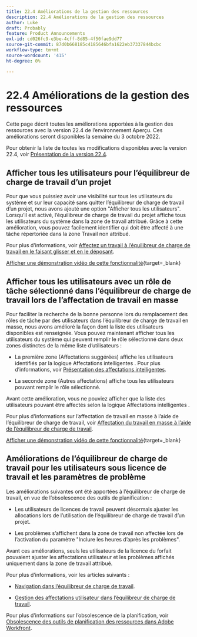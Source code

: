 ```yaml
---
title: 22.4 Améliorations de la gestion des ressources
description: 22.4 Améliorations de la gestion des ressources
author: Luke
draft: Probably
feature: Product Announcements
exl-id: cd026fc9-e3be-4cff-8d85-4f50fae9dd77
source-git-commit: 87d0b668185c4185646bfa1622eb37337844bcbc
workflow-type: tm+mt
source-wordcount: '415'
ht-degree: 0%

---
```


# 22.4 Améliorations de la gestion des ressources

Cette page décrit toutes les améliorations apportées à la gestion des ressources avec la version 22.4 de l’environnement Aperçu. Ces améliorations seront disponibles la semaine du 3 octobre 2022.

Pour obtenir la liste de toutes les modifications disponibles avec la version 22.4, voir [Présentation de la version 22.4](/help/quicksilver/product-announcements/product-releases/22.4-release-activity/22-4-release-overview.md).

## Afficher tous les utilisateurs pour l’équilibreur de charge de travail d’un projet

Pour que vous puissiez avoir une visibilité sur tous les utilisateurs du système et sur leur capacité sans quitter l’équilibreur de charge de travail d’un projet, nous avons ajouté une option &quot;Afficher tous les utilisateurs&quot;. Lorsqu’il est activé, l’équilibreur de charge de travail du projet affiche tous les utilisateurs du système dans la zone de travail attribué. Grâce à cette amélioration, vous pouvez facilement identifier qui doit être affecté à une tâche répertoriée dans la zone Travail non attribué.

Pour plus d’informations, voir [Affectez un travail à l’équilibreur de charge de travail en le faisant glisser et en le déposant](/help/quicksilver/resource-mgmt/workload-balancer/assign-work-in-workload-balancer-by-drag-and-drop.md).

[Afficher une démonstration vidéo de cette fonctionnalité](https://video.tv.adobe.com/v/3412873/){target=_blank}

## Afficher tous les utilisateurs avec un rôle de tâche sélectionné dans l’équilibreur de charge de travail lors de l’affectation de travail en masse

Pour faciliter la recherche de la bonne personne lors du remplacement des rôles de tâche par des utilisateurs dans l’équilibreur de charge de travail en masse, nous avons amélioré la façon dont la liste des utilisateurs disponibles est renseignée. Vous pouvez maintenant afficher tous les utilisateurs du système qui peuvent remplir le rôle sélectionné dans deux zones distinctes de la même liste d’utilisateurs :

* La première zone (Affectations suggérées) affiche les utilisateurs identifiés par la logique Affectations intelligentes . Pour plus d’informations, voir [Présentation des affectations intelligentes](/help/quicksilver/manage-work/tasks/assign-tasks/smart-assignments.md).

* La seconde zone (Autres affectations) affiche tous les utilisateurs pouvant remplir le rôle sélectionné.

Avant cette amélioration, vous ne pouviez afficher que la liste des utilisateurs pouvant être affectés selon la logique Affectations intelligentes .

Pour plus d’informations sur l’affectation de travail en masse à l’aide de l’équilibreur de charge de travail, voir [Affectation du travail en masse à l’aide de l’équilibreur de charge de travail](/help/quicksilver/resource-mgmt/workload-balancer/assign-work-in-workload-balancer-in-bulk.md).

[Afficher une démonstration vidéo de cette fonctionnalité](https://video.tv.adobe.com/v/3412874/){target=_blank}

## Améliorations de l’équilibreur de charge de travail pour les utilisateurs sous licence de travail et les paramètres de problème

Les améliorations suivantes ont été apportées à l’équilibreur de charge de travail, en vue de l’obsolescence des outils de planification :

* Les utilisateurs de licences de travail peuvent désormais ajuster les allocations lors de l’utilisation de l’équilibreur de charge de travail d’un projet.

* Les problèmes s’affichent dans la zone de travail non affectée lors de l’activation du paramètre &quot;Inclure les heures d’après les problèmes&quot;.

Avant ces améliorations, seuls les utilisateurs de la licence du forfait pouvaient ajuster les affectations utilisateur et les problèmes affichés uniquement dans la zone de travail attribué.

Pour plus d’informations, voir les articles suivants :

* [Navigation dans l’équilibreur de charge de travail](/help/quicksilver/resource-mgmt/workload-balancer/navigate-the-workload-balancer.md).

* [Gestion des affectations utilisateur dans l’équilibreur de charge de travail](/help/quicksilver/resource-mgmt/workload-balancer/manage-user-allocations-workload-balancer.md).

Pour plus d’informations sur l’obsolescence de la planification, voir [Obsolescence des outils de planification des ressources dans Adobe Workfront](/help/quicksilver/resource-mgmt/resource-mgmt-overview/deprecate-resource-scheduling.md).
